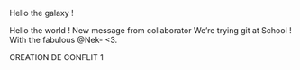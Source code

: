 
Hello the galaxy !

Hello the world ! New message from collaborator
We’re trying git at School !
With the fabulous @Nek-  <3.

CREATION DE CONFLIT 1
